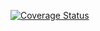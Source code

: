 
[![Coverage Status](https://coveralls.io/repos/github/NicholusMuwonge/level_up-/badge.svg?branch=testing)](https://coveralls.io/github/NicholusMuwonge/level_up-?branch=testing)







